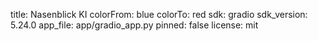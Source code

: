 title: Nasenblick KI
colorFrom: blue
colorTo: red
sdk: gradio
sdk_version: 5.24.0
app_file: app/gradio_app.py
pinned: false
license: mit